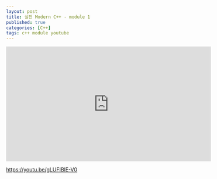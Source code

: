 ```yaml
---
layout: post
title: 실전 Modern C++ - module 1
published: true
categories: [C++]
tags: c++ module youtube
---
```

<iframe width="560" height="315" src="https://www.youtube.com/embed/gLUFIBlE-V0" title="YouTube video player" frameborder="0" allow="accelerometer; autoplay; clipboard-write; encrypted-media; gyroscope; picture-in-picture; web-share" allowfullscreen></iframe>  
  
https://youtu.be/gLUFIBlE-V0   
  